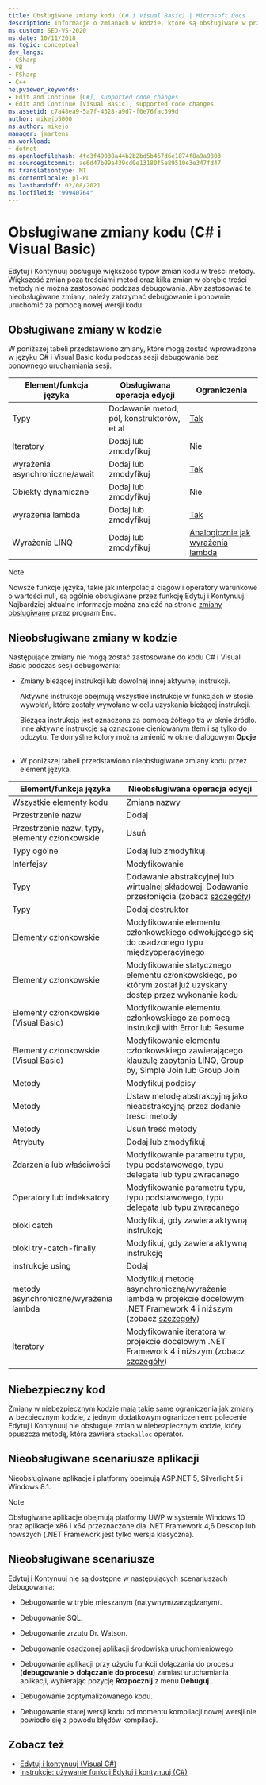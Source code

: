 ```yaml
---
title: Obsługiwane zmiany kodu (C# i Visual Basic) | Microsoft Docs
description: Informacje o zmianach w kodzie, które są obsługiwane w przypadku korzystania z funkcji Edytuj i Kontynuuj podczas debugowania projektu C# lub Visual Basic w programie Visual Studio.
ms.custom: SEO-VS-2020
ms.date: 10/11/2018
ms.topic: conceptual
dev_langs:
- CSharp
- VB
- FSharp
- C++
helpviewer_keywords:
- Edit and Continue [C#], supported code changes
- Edit and Continue [Visual Basic], supported code changes
ms.assetid: c7a48ea9-5a7f-4328-a9d7-f0e76fac399d
author: mikejo5000
ms.author: mikejo
manager: jmartens
ms.workload:
- dotnet
ms.openlocfilehash: 4fc3f49038a44b2b2bd5b467d6e1874f8a9a9803
ms.sourcegitcommit: ae6d47b09a439cd0e13180f5e89510e3e347fd47
ms.translationtype: MT
ms.contentlocale: pl-PL
ms.lasthandoff: 02/08/2021
ms.locfileid: "99940764"
---
```

# <a name="supported-code-changes-c-and-visual-basic"></a>Obsługiwane zmiany kodu (C# i Visual Basic)
Edytuj i Kontynuuj obsługuje większość typów zmian kodu w treści metody. Większość zmian poza treściami metod oraz kilka zmian w obrębie treści metody nie można zastosować podczas debugowania. Aby zastosować te nieobsługiwane zmiany, należy zatrzymać debugowanie i ponownie uruchomić za pomocą nowej wersji kodu.

## <a name="supported-changes-to-code"></a>Obsługiwane zmiany w kodzie

W poniższej tabeli przedstawiono zmiany, które mogą zostać wprowadzone w języku C# i Visual Basic kodu podczas sesji debugowania bez ponownego uruchamiania sesji.

|Element/funkcja języka|Obsługiwana operacja edycji|Ograniczenia|
|-|-|-|
|Typy|Dodawanie metod, pól, konstruktorów, et al|[Tak](https://github.com/dotnet/roslyn/blob/master/docs/wiki/EnC-Supported-Edits.md)|
|Iteratory|Dodaj lub zmodyfikuj|Nie|
|wyrażenia asynchroniczne/await|Dodaj lub zmodyfikuj|[Tak](https://github.com/dotnet/roslyn/blob/master/docs/wiki/EnC-Supported-Edits.md)|
|Obiekty dynamiczne|Dodaj lub zmodyfikuj|Nie|
|wyrażenia lambda|Dodaj lub zmodyfikuj|[Tak](https://github.com/dotnet/roslyn/blob/master/docs/wiki/EnC-Supported-Edits.md)|
|Wyrażenia LINQ|Dodaj lub zmodyfikuj|[Analogicznie jak wyrażenia lambda](https://github.com/dotnet/roslyn/blob/master/docs/wiki/EnC-Supported-Edits.md)|

> [!NOTE]
> Nowsze funkcje języka, takie jak interpolacja ciągów i operatory warunkowe o wartości null, są ogólnie obsługiwane przez funkcję Edytuj i Kontynuuj. Najbardziej aktualne informacje można znaleźć na stronie [zmiany obsługiwane](https://github.com/dotnet/roslyn/blob/master/docs/wiki/EnC-Supported-Edits.md) przez program Enc.

## <a name="unsupported-changes-to-code"></a>Nieobsługiwane zmiany w kodzie
 Następujące zmiany nie mogą zostać zastosowane do kodu C# i Visual Basic podczas sesji debugowania:

- Zmiany bieżącej instrukcji lub dowolnej innej aktywnej instrukcji.

     Aktywne instrukcje obejmują wszystkie instrukcje w funkcjach w stosie wywołań, które zostały wywołane w celu uzyskania bieżącej instrukcji.

     Bieżąca instrukcja jest oznaczona za pomocą żółtego tła w oknie źródło. Inne aktywne instrukcje są oznaczone cieniowanym tłem i są tylko do odczytu. Te domyślne kolory można zmienić w oknie dialogowym **Opcje** .

- W poniższej tabeli przedstawiono nieobsługiwane zmiany kodu przez element języka.

|Element/funkcja języka|Nieobsługiwana operacja edycji|
|-|-|
|Wszystkie elementy kodu|Zmiana nazwy|
|Przestrzenie nazw|Dodaj|
|Przestrzenie nazw, typy, elementy członkowskie|Usuń|
|Typy ogólne|Dodaj lub zmodyfikuj|
|Interfejsy|Modyfikowanie|
|Typy|Dodawanie abstrakcyjnej lub wirtualnej składowej, Dodawanie przesłonięcia (zobacz [szczegóły](https://github.com/dotnet/roslyn/blob/master/docs/wiki/EnC-Supported-Edits.md))|
|Typy|Dodaj destruktor|
|Elementy członkowskie|Modyfikowanie elementu członkowskiego odwołującego się do osadzonego typu międzyoperacyjnego|
|Elementy członkowskie|Modyfikowanie statycznego elementu członkowskiego, po którym został już uzyskany dostęp przez wykonanie kodu|
|Elementy członkowskie (Visual Basic)|Modyfikowanie elementu członkowskiego za pomocą instrukcji with Error lub Resume|
|Elementy członkowskie (Visual Basic)|Modyfikowanie elementu członkowskiego zawierającego klauzulę zapytania LINQ, Group by, Simple Join lub Group Join|
|Metody|Modyfikuj podpisy|
|Metody|Ustaw metodę abstrakcyjną jako nieabstrakcyjną przez dodanie treści metody|
|Metody|Usuń treść metody|
|Atrybuty|Dodaj lub zmodyfikuj|
|Zdarzenia lub właściwości|Modyfikowanie parametru typu, typu podstawowego, typu delegata lub typu zwracanego |
|Operatory lub indeksatory|Modyfikowanie parametru typu, typu podstawowego, typu delegata lub typu zwracanego |
|bloki catch|Modyfikuj, gdy zawiera aktywną instrukcję|
|bloki try-catch-finally|Modyfikuj, gdy zawiera aktywną instrukcję|
|instrukcje using|Dodaj|
|metody asynchroniczne/wyrażenia lambda|Modyfikuj metodę asynchroniczną/wyrażenie lambda w projekcie docelowym .NET Framework 4 i niższym (zobacz [szczegóły](https://github.com/dotnet/roslyn/blob/master/docs/wiki/EnC-Supported-Edits.md))|
|Iteratory|Modyfikowanie iteratora w projekcie docelowym .NET Framework 4 i niższym (zobacz [szczegóły](https://github.com/dotnet/roslyn/blob/master/docs/wiki/EnC-Supported-Edits.md))|

## <a name="unsafe-code"></a>Niebezpieczny kod
 Zmiany w niebezpiecznym kodzie mają takie same ograniczenia jak zmiany w bezpiecznym kodzie, z jednym dodatkowym ograniczeniem: polecenie Edytuj i Kontynuuj nie obsługuje zmian w niebezpiecznym kodzie, który opuszcza metodę, która zawiera `stackalloc` operator.

## <a name="unsupported-app-scenarios"></a>Nieobsługiwane scenariusze aplikacji

Nieobsługiwane aplikacje i platformy obejmują ASP.NET 5, Silverlight 5 i Windows 8.1.

> [!NOTE]
> Obsługiwane aplikacje obejmują platformy UWP w systemie Windows 10 oraz aplikacje x86 i x64 przeznaczone dla .NET Framework 4,6 Desktop lub nowszych (.NET Framework jest tylko wersja klasyczna).

## <a name="unsupported-scenarios"></a>Nieobsługiwane scenariusze
 Edytuj i Kontynuuj nie są dostępne w następujących scenariuszach debugowania:

- Debugowanie w trybie mieszanym (natywnym/zarządzanym).

- Debugowanie SQL.

- Debugowanie zrzutu Dr. Watson.

- Debugowanie osadzonej aplikacji środowiska uruchomieniowego.

- Debugowanie aplikacji przy użyciu funkcji dołączania do procesu (**debugowanie > dołączanie do procesu**) zamiast uruchamiania aplikacji, wybierając pozycję **Rozpocznij** z menu **Debuguj** .

- Debugowanie zoptymalizowanego kodu.

- Debugowanie starej wersji kodu od momentu kompilacji nowej wersji nie powiodło się z powodu błędów kompilacji.

## <a name="see-also"></a>Zobacz też
- [Edytuj i kontynuuj (Visual C#)](../debugger/edit-and-continue-visual-csharp.md)
- [Instrukcje: używanie funkcji Edytuj i kontynuuj (C#)](../debugger/how-to-use-edit-and-continue-csharp.md)